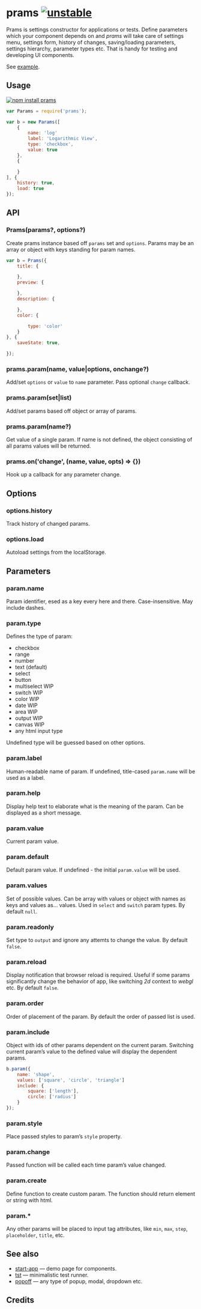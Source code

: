 # prams [![unstable](http://badges.github.io/stability-badges/dist/unstable.svg)](http://github.com/badges/stability-badges)

Prams is settings constructor for applications or tests. Define parameters which your component depends on and _prams_ will take care of settings menu, settings form, history of changes, saving/loading parameters, settings hierarchy, parameter types etc. That is handy for testing and developing UI components.

See [example](https://dfcreative.github.io/prams).

## Usage

[![npm install prams](https://nodei.co/npm/prams.png?mini=true)](https://npmjs.org/package/prams/)

```js
var Params = require('prams');

var b = new Params([
	{
		name: 'log'
		label: 'Logarithmic View',
		type: 'checkbox',
		value: true
	},
	{

	}
], {
	history: true,
	load: true
});
```

## API

### Prams(params?, options?)

Create prams instance based off `params` set and `options`.
Params may be an array or object with keys standing for param names.

```js
var b = Prams({
	title: {

	},
	preview: {

	},
	description: {

	},
	color: {

		type: 'color'
	}
}, {
	saveState: true,

});
```

### prams.param(name, value|options, onchange?)

Add/set `options` or `value` to `name` parameter. Pass optional `change` callback.

### prams.param(set|list)

Add/set params based off object or array of params.

### prams.param(name?)

Get value of a single param. If name is not defined, the object consisting of all params values will be returned.

### prams.on('change', (name, value, opts) => {})

Hook up a callback for any parameter change.


## Options

### options.history

Track history of changed params.

### options.load

Autoload settings from the localStorage.


## Parameters

### param.name

Param identifier, esed as a key every here and there. Case-insensitive. May include dashes.

### param.type

Defines the type of param:

* checkbox
* range
* number
* text (default)
* select
* button
* multiselect WIP
* switch WIP
* color WIP
* date WIP
* area WIP
* output WIP
* canvas WIP
* any html input type

Undefined type will be guessed based on other options.

### param.label

Human-readable name of param. If undefined, title-cased `param.name` will be used as a label.

### param.help

Display help text to elaborate what is the meaning of the param. Can be displayed as a short message.

### param.value

Current param value.

### param.default

Default param value. If undefined - the initial `param.value` will be used.

### param.values

Set of possible values. Can be array with values or object with names as keys and values as... values. Used in `select` and `switch` param types. By default `null`.

### param.readonly

Set type to `output` and ignore any attemts to change the value. By default `false`.

### param.reload

Display notification that browser reload is required. Useful if some params significantly change the behavior of app, like switching _2d_ context to _webgl_ etc. By default `false`.

### param.order

Order of placement of the param. By default the order of passed list is used.

### param.include

Object with ids of other params dependent on the current param. Switching current param’s value to the defined value will display the dependent params.

```js
b.param({
	name: 'shape',
	values: ['square', 'circle', 'triangle']
	include: {
		square: ['length'],
		circle: ['radius']
	}
});
```

### param.style

Place passed styles to param’s `style` property.

### param.change

Passed function will be called each time param’s value changed.

### param.create

Define function to create custom param. The function should return element or string with html.

### param.*

Any other params will be placed to input tag attributes, like `min`, `max`, `step`, `placeholder`, `title`, etc.



## See also

* [start-app](https://github.com/dfcreative/start-app) — demo page for components.
* [tst](https://github.com/dfcreative/tst) — minimalistic test runner.
* [popoff](https://github.com/dfcreative/popoff) — any type of popup, modal, dropdown etc.

## Credits
